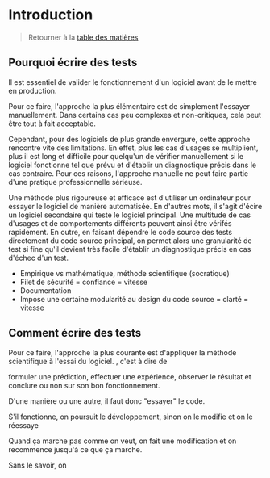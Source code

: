 # Introduction

> Retourner à la [table des matières](./index.md)

## Pourquoi écrire des tests

Il est essentiel de valider le fonctionnement d'un logiciel avant de le mettre en production.

Pour ce faire, l'approche la plus élémentaire est de simplement l'essayer manuellement. Dans
certains cas peu complexes et non-critiques, cela peut être tout à fait acceptable.

Cependant, pour des logiciels de plus grande envergure, cette approche rencontre vite des
limitations. En effet, plus les cas d'usages se multiplient, plus il est long et difficile pour
quelqu'un de vérifier manuellement si le logiciel fonctionne tel que prévu et d'établir un
diagnostique précis dans le cas contraire. Pour ces raisons, l'approche manuelle ne peut faire
partie d'une pratique professionnelle sérieuse.

Une méthode plus rigoureuse et efficace est d'utiliser un ordinateur pour essayer le logiciel de
manière automatisée. En d'autres mots, il s'agit d'écire un logiciel secondaire qui teste le
logiciel principal. Une multitude de cas d'usages et de comportements différents peuvent ainsi
être vérifés rapidement. En outre, en faisant dépendre le code source des tests directement du
code source principal, on permet alors une granularité de test si fine qu'il devient très facile
d'établir un diagnostique précis en cas d'échec d'un test.

- Empirique vs mathématique, méthode scientifique (socratique)
- Filet de sécurité = confiance = vitesse
- Documentation
- Impose une certaine modularité au design du code source = clarté = vitesse

## Comment écrire des tests

Pour ce faire, l'approche la plus courante est d'appliquer la méthode scientifique à l'essai du
logiciel. , c'est à dire de

formuler une prédiction, effectuer une expérience, observer le résultat et conclure ou non sur
son bon fonctionnement.

D'une manière ou une autre, il faut donc "essayer" le code.

S'il fonctionne, on poursuit le développement, sinon on le modifie et on le réessaye

Quand ça marche pas comme on veut, on fait une modification et on recommence jusqu'à ce que ça
marche.

Sans le savoir, on
